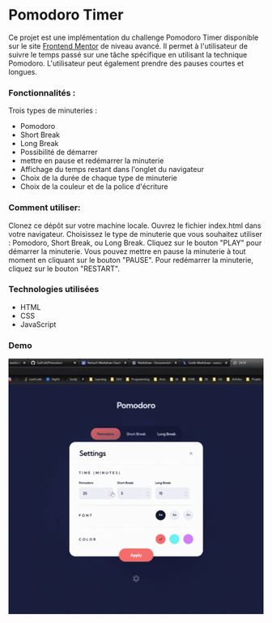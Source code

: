 # Pomodoro Timer
Ce projet est une implémentation du challenge Pomodoro Timer disponible sur le site [Frontend Mentor](https://www.frontendmentor.io/challenges/pomodoro-app-KBFnycJ6G "pomodoro-app hub") de niveau avancé. Il permet à l'utilisateur de suivre le temps passé sur une tâche spécifique en utilisant la technique Pomodoro. L'utilisateur peut également prendre des pauses courtes et longues.


### Fonctionnalités :
Trois types de minuteries : 
- Pomodoro
- Short Break
- Long Break
- Possibilité de démarrer 
- mettre en pause et redémarrer la minuterie
- Affichage du temps restant dans l'onglet du navigateur
- Choix de la durée de chaque type de minuterie
- Choix de la couleur et de la police d'écriture

### Comment utiliser:
Clonez ce dépôt sur votre machine locale.
Ouvrez le fichier index.html dans votre navigateur.
Choisissez le type de minuterie que vous souhaitez utiliser : Pomodoro, Short Break, ou Long Break.
Cliquez sur le bouton "PLAY" pour démarrer la minuterie.
Vous pouvez mettre en pause la minuterie à tout moment en cliquant sur le bouton "PAUSE".
Pour redémarrer la minuterie, cliquez sur le bouton "RESTART".

### Technologies utilisées
- HTML
- CSS
- JavaScript


### Demo

![Screenshot](demo.gif)
